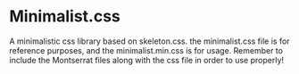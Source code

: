 # Minimalist.css
A minimalistic css library based on skeleton.css.
the minimalist.css file is for reference purposes, and the minimalist.min.css is for usage.
Remember to include the Montserrat files along with the css file in order to use properly!
